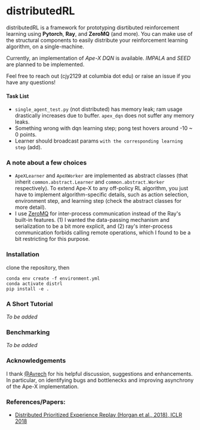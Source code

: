 # distributedRL


distributedRL is a framework for prototyping disrtibuted reinforcement learning using **Pytorch**, **Ray**, and **ZeroMQ** (and more). You can make use of the structural components to easily distribute your reinforcement learning algorithm, on a single-machine.

Currently, an implementation of *Ape-X DQN* is available. *IMPALA* and *SEED* are planned to be implemented. 

Feel free to reach out (cjy2129 at columbia dot edu) or raise an issue if you have any questions!

#### Task List
- `single_agent_test.py` (not distributed) has memory leak; ram usage drastically increases due to buffer. `apex_dqn` does not suffer any memory leaks. 
- Something wrong with dqn learning step; pong test hovers around -10 ~ 0 points. 
- Learner should broadcast params `with the corresponding learning step` (add).

### A note about a few choices 
- `ApeXLearner` and `ApeXWorker` are implemented as abstract classes (that inherit `common.abstract.Learner` and `common.abstract.Worker` respectively). To extend Ape-X to any off-policy RL algorithm, you just have to implement algorithm-specific details, such as action selection, environment step, and learning step (check the abstract classes for more detail). 
- I use [ZeroMQ](https://zeromq.org/) for inter-process communication instead of the Ray's built-in features. (1) I wanted the data-passing mechanism and serialization to be a bit more explicit, and (2) ray's inter-process communication forbids calling remote operations, which I found to be a bit restricting for this purpose.  

### Installation
clone the repository, then
```
conda env create -f environment.yml
conda activate distrl
pip install -e .
```

### A Short Tutorial
*To be added*

### Benchmarking
*To be added*

### Acknowledgements
I thank [@Avrech](https://github.com/avrech) for his helpful discussion, suggestions and enhancements. In particular, on identifying bugs and bottlenecks and improving asynchrony of the Ape-X implementation.

### References/Papers:
- [Distributed Prioritized Experience Replay (Horgan et al., 2018), ICLR 2018](https://arxiv.org/abs/1803.00933)
